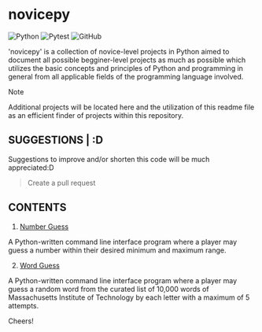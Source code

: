 # novicepy
![Python](https://img.shields.io/badge/python%203.12.4-3670A0?style=for-the-badge&logo=python&logoColor=ffdd54)
![Pytest](https://img.shields.io/badge/pending%20pytest-red?style=for-the-badge&logo=Pytest&logoColor=white)
![GitHub](https://img.shields.io/badge/open%20for%20pulls-%23121011.svg?style=for-the-badge&logo=github&logoColor=white)

'novicepy' is a collection of novice-level projects in Python aimed to document all possible begginer-level projects as much as possible which utilizes the basic concepts and principles of Python and programming in general from all applicable fields of the programming language involved.

> [!NOTE]
> Additional projects will be located here and the utilization of this readme file as an efficient finder of projects within this repository.

## SUGGESTIONS | :D
Suggestions to improve and/or shorten this code will be much appreciated:D
> Create a pull request

## CONTENTS
1. [Number Guess](https://github.com/vldfrts/novicepy/blob/main/number_guess/number_guess.py)

A Python-written command line interface program where a player may guess a number within their desired minimum and maximum range.

2. [Word Guess](https://github.com/vldfrts/novicepy/blob/main/word_guess/word_guess.py)

A Python-written command line interface program where a player may guess a random word from the curated list of 10,000 words of Massachusetts Institute of Technology by each letter with a maximum of 5 attempts.

Cheers!
